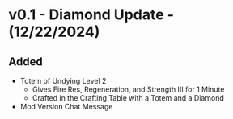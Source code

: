 # v0.1 - Diamond Update - (12/22/2024)
## Added
- Totem of Undying Level 2
    - Gives Fire Res, Regeneration, and Strength III for 1 Minute
    - Crafted in the Crafting Table with a Totem and a Diamond
- Mod Version Chat Message